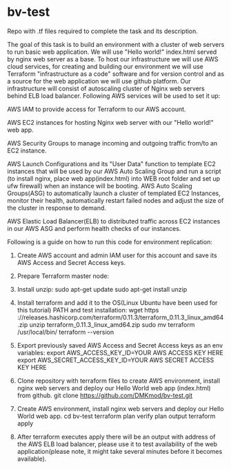 # bv-test
Repo with .tf files required to complete the task and its description. 

The goal of this task is to build an environment with a cluster of web servers to run basic web application. We will use   "Hello world!" index.html served by nginx web server as a base. To host our infrastructure we will use AWS cloud services, for creating and building our environment we will use Terraform "infrastructure as a code" software and for version control and as a source for the web application we will use github platform.
Our infrastructure will consist of autoscaling cluster of Nginx web servers behind ELB load balancer. Following AWS services will be used to set it up: 

AWS IAM to provide access for Terraform to our AWS account.

AWS EC2 instances for hosting Nginx web server with our "Hello world!" web app.

AWS Security Groups to manage incoming and outgoing traffic from/to an EC2 instance.

AWS Launch Configurations and its "User Data" function to template EC2 instances that will be used by our AWS Auto Scaling Group and run a script (to install nginx, place web app(index.html) into WEB root folder and set up ufw firewall) when an instance will be booting. 
AWS Auto Scaling Groups(ASG) to automatically launch a cluster of templated EC2 Instances, monitor their health, automatically restart failed nodes and adjust the size of the cluster in response to demand.

AWS Elastic Load Balancer(ELB) to distributed traffic across EC2 instances in our AWS ASG and perform health checks of our instances.

Following is a guide on how to run this code for environment replication:

1. Create AWS account and admin IAM user for this account and save its AWS Access and Secret Access keys. 

2. Prepare Terraform master node:
  1. Install unzip: 
  sudo apt-get update
  sudo apt-get install unzip
  2. Install terraform and add it to the OS(Linux Ubuntu have been used for this 	tutorial) PATH and test installation:
  wget https ://releases.hashicorp.com/terraform/0.11.3/terraform_0.11.3_linux_amd64.zip
  unzip  terraform_0.11.3_linux_amd64.zip
  sudo mv terraform /usr/local/bin/
  terraform --version
  3. Export previously saved AWS Access and Secret Access keys as an env variables:
    export AWS_ACCESS_KEY_ID=YOUR AWS ACCESS KEY HERE
    export AWS_SECRET_ACCESS_KEY_ID=YOUR AWS SECRET ACCESS KEY HERE

3. Clone repository with  terraform files to create AWS environment, install nginx web servers and deploy our Hello World web app (index.html) from github.
  git clone https://github.com/DMKmod/bv-test.git

4. Create AWS environment, install nginx web servers and deploy our Hello World web app.
cd bv-test
terraform plan
verify plan output 
terraform apply

5. After terraform executes apply there will be an output with address of the AWS ELB load balancer, please use it to test availability of the web application(please note, it might take several minutes before it becomes available).  
